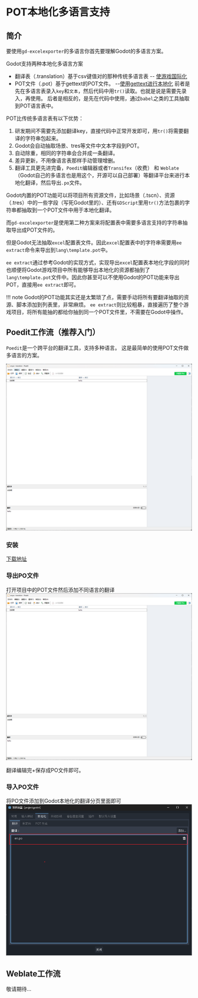 # POT本地化多语言支持

## 简介

要使用`gd-excelexporter`的多语言你首先要理解Godot的多语言方案。

Godot支持两种本地化多语言方案

- 翻译表（.translation）基于csv键值对的那种传统多语言表 -- [使游戏国际化](https://docsgodotengine.org/zh-cn/4.x/tutorials/i18n/internationalizing_games.html#)
- POT文件（.pot）基于gettext的POT文件。 --[使用gettext进行本地化](https://docs.godotengine.orgzh-cn/4.x/tutorials/i18n/localization_using_gettext.html#advantages)
前者是先在多语言表录入`key`和`文本`，然后代码中用`tr()`读取。也就是说是需要先录入，再使用。
后者是相反的，是先在代码中使用，通过`babel`之类的工具抽取到POT语言表中。

POT比传统多语言表有以下优势：

1. 研发期间不需要先添加翻译key，直接代码中正常开发即可，用`tr()`将需要翻译的字符串包起来。
2. Godot会自动抽取场景、tres等文件中文本字段到POT。
3. 自动除重，相同的字符串会合并成一条翻译。
4. 差异更新，不用像语言表那样手动管理增删。
5. 翻译工具更先进完备，`Poedit`编辑器或者`Transifex`（收费） 和 `Weblate`（Godot自己的多语言也是用这个，开源可以自己部署）等翻译平台来进行本地化翻译，然后导出`.po`文件。

Godot内置的POT功能可以将项目所有资源文件，比如场景（.tscn）、资源（.tres）中的一些字段（写死Godot里的）、还有`GDScript`里用`tr()`方法包裹的字符串都抽取到一个POT文件中用于本地化翻译。

而`gd-excelexporter`是使用第二种方案来将配置表中需要多语言支持的字符串抽取导出成POT文件的。

但是Godot无法抽取`excel`配置表文件。因此`excel`配置表中的字符串需要用`ee extract`命令来导出到`lang\template.pot`中。

`ee extract`通过参考Godot的实现方式，实现导出`excel`配置表本地化字段的同时也顺便将Godot游戏项目中所有能够导出本地化的资源都抽到了`lang\template.pot`文件中。因此你甚至可以不使用Godot的POT功能来导出POT，直接用`ee extract`即可。

!!! note
    Godot的POT功能其实还是太繁琐了点，需要手动将所有要翻译抽取的资源、脚本添加到列表里，非常麻烦。
    `ee extract`则比较粗暴，直接遍历了整个游戏项目，将所有能抽的都给你抽到同一个POT文件里，不需要在Godot中操作。

## Poedit工作流（推荐入门）

`Poedit`是一个跨平台的翻译工具，支持多种语言。
这是最简单的使用POT文件做多语言的方案。

![alt text](../images/image-2.png)
### 安装

[下载地址](https://poedit.net/download)


### 导出PO文件
打开项目中的POT文件然后添加不同语言的翻译
![alt text](../images/image-1.png)

翻译编辑完+保存成PO文件即可。

### 导入PO文件
将PO文件添加到Godot本地化的翻译分页里面即可
![alt text](../images/image.png)


## Weblate工作流
敬请期待...